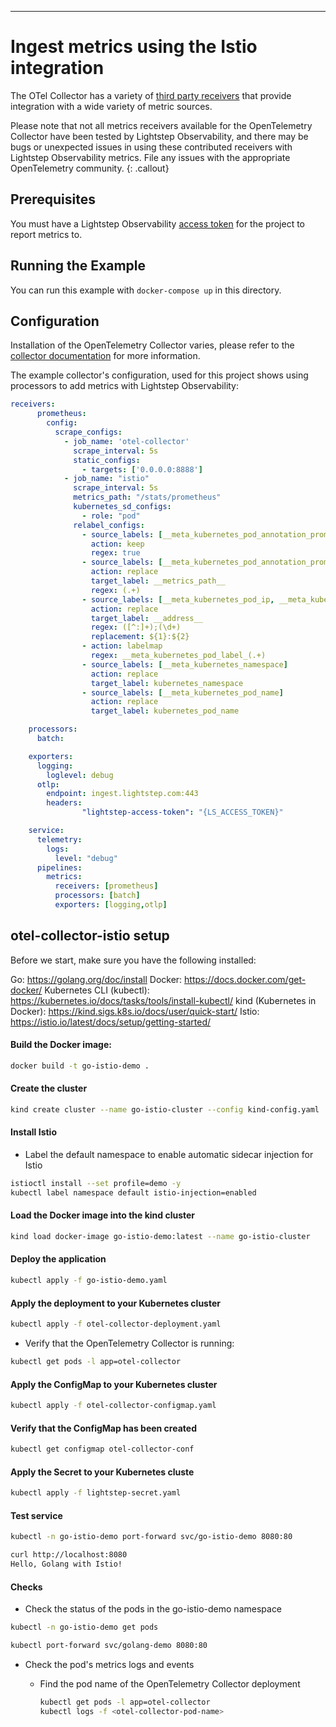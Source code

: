 
---
# Ingest metrics using the Istio integration

The OTel Collector has a variety of [third party receivers](https://github.com/open-telemetry/opentelemetry-collector-contrib/tree/master/receiver) that provide integration with a wide variety of metric sources.

Please note that not all metrics receivers available for the OpenTelemetry Collector have been tested by Lightstep Observability, and there may be bugs or unexpected issues in using these contributed receivers with Lightstep Observability metrics. File any issues with the appropriate OpenTelemetry community.
{: .callout}

## Prerequisites

You must have a Lightstep Observability [access token](/docs/create-and-manage-access-tokens) for the project to report metrics to.

## Running the Example

You can run this example with `docker-compose up` in this directory.

## Configuration

Installation of the OpenTelemetry Collector varies, please refer to the [collector documentation](https://opentelemetry.io/docs/collector/) for more information.

The example collector's configuration, used for this project shows using processors to add metrics with Lightstep Observability:

``` yaml
receivers:
      prometheus:
        config:
          scrape_configs:
            - job_name: 'otel-collector'
              scrape_interval: 5s
              static_configs:
                - targets: ['0.0.0.0:8888']
            - job_name: "istio"
              scrape_interval: 5s
              metrics_path: "/stats/prometheus"
              kubernetes_sd_configs:
                - role: "pod"
              relabel_configs:
                - source_labels: [__meta_kubernetes_pod_annotation_prometheus_io_scrape]
                  action: keep
                  regex: true
                - source_labels: [__meta_kubernetes_pod_annotation_prometheus_io_path]
                  action: replace
                  target_label: __metrics_path__
                  regex: (.+)
                - source_labels: [__meta_kubernetes_pod_ip, __meta_kubernetes_pod_container_port_number]
                  action: replace
                  target_label: __address__
                  regex: ([^:]+);(\d+)
                  replacement: ${1}:${2}
                - action: labelmap
                  regex: __meta_kubernetes_pod_label_(.+)
                - source_labels: [__meta_kubernetes_namespace]
                  action: replace
                  target_label: kubernetes_namespace
                - source_labels: [__meta_kubernetes_pod_name]
                  action: replace
                  target_label: kubernetes_pod_name

    processors:
      batch:

    exporters:
      logging:
        loglevel: debug
      otlp:
        endpoint: ingest.lightstep.com:443
        headers:
                "lightstep-access-token": "{LS_ACCESS_TOKEN}"

    service:
      telemetry:
        logs:
          level: "debug"
      pipelines:
        metrics:
          receivers: [prometheus]
          processors: [batch]
          exporters: [logging,otlp]
```

## otel-collector-istio setup

Before we start, make sure you have the following installed:

Go: https://golang.org/doc/install
Docker: https://docs.docker.com/get-docker/
Kubernetes CLI (kubectl): https://kubernetes.io/docs/tasks/tools/install-kubectl/
kind (Kubernetes in Docker): https://kind.sigs.k8s.io/docs/user/quick-start/
Istio: https://istio.io/latest/docs/setup/getting-started/


#### Build the Docker image:

```sh
docker build -t go-istio-demo .
```

#### Create the cluster

```sh
kind create cluster --name go-istio-cluster --config kind-config.yaml
```

#### Install Istio

* Label the default namespace to enable automatic sidecar injection for Istio

```sh
istioctl install --set profile=demo -y
kubectl label namespace default istio-injection=enabled
```

#### Load the Docker image into the kind cluster

```sh
kind load docker-image go-istio-demo:latest --name go-istio-cluster
```

#### Deploy the application

```sh
kubectl apply -f go-istio-demo.yaml
```

#### Apply the deployment to your Kubernetes cluster

```sh
kubectl apply -f otel-collector-deployment.yaml
```

* Verify that the OpenTelemetry Collector is running:

```sh
kubectl get pods -l app=otel-collector
```

#### Apply the ConfigMap to your Kubernetes cluster

```sh
kubectl apply -f otel-collector-configmap.yaml
```

#### Verify that the ConfigMap has been created

```sh
kubectl get configmap otel-collector-conf
```


#### Apply the Secret to your Kubernetes cluste

```sh
kubectl apply -f lightstep-secret.yaml
```

#### Test service

```sh
kubectl -n go-istio-demo port-forward svc/go-istio-demo 8080:80
```

```sh
curl http://localhost:8080
Hello, Golang with Istio!
```

#### Checks

* Check the status of the pods in the go-istio-demo namespace

```sh
kubectl -n go-istio-demo get pods
```

```sh
kubectl port-forward svc/golang-demo 8080:80
```

* Check the pod's metrics logs and events
  
    * Find the pod name of the OpenTelemetry Collector deployment
  
        ```sh
        kubectl get pods -l app=otel-collector
        kubectl logs -f <otel-collector-pod-name>
        ```


